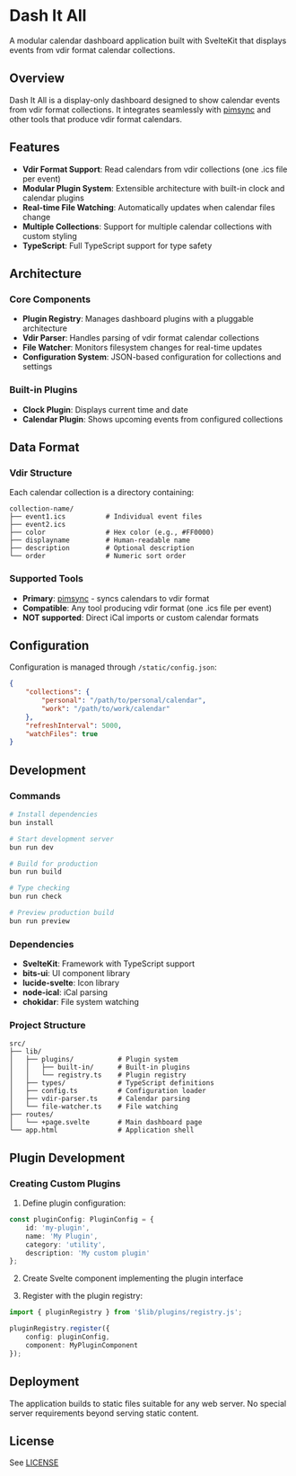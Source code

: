 # Dash It All

A modular calendar dashboard application built with SvelteKit that displays events from vdir format calendar collections.

## Overview

Dash It All is a display-only dashboard designed to show calendar events from vdir format collections. It integrates seamlessly with [pimsync](https://pimsync.whynothugo.nl/) and other tools that produce vdir format calendars.

## Features

- **Vdir Format Support**: Read calendars from vdir collections (one .ics file per event)
- **Modular Plugin System**: Extensible architecture with built-in clock and calendar plugins
- **Real-time File Watching**: Automatically updates when calendar files change
- **Multiple Collections**: Support for multiple calendar collections with custom styling
- **TypeScript**: Full TypeScript support for type safety

## Architecture

### Core Components

- **Plugin Registry**: Manages dashboard plugins with a pluggable architecture
- **Vdir Parser**: Handles parsing of vdir format calendar collections
- **File Watcher**: Monitors filesystem changes for real-time updates
- **Configuration System**: JSON-based configuration for collections and settings

### Built-in Plugins

- **Clock Plugin**: Displays current time and date
- **Calendar Plugin**: Shows upcoming events from configured collections

## Data Format

### Vdir Structure

Each calendar collection is a directory containing:

```
collection-name/
├── event1.ics          # Individual event files
├── event2.ics
├── color               # Hex color (e.g., #FF0000)
├── displayname         # Human-readable name
├── description         # Optional description
└── order               # Numeric sort order
```

### Supported Tools

- **Primary**: [pimsync](https://pimsync.whynothugo.nl/) - syncs calendars to vdir format
- **Compatible**: Any tool producing vdir format (one .ics file per event)
- **NOT supported**: Direct iCal imports or custom calendar formats

## Configuration

Configuration is managed through `/static/config.json`:

```json
{
	"collections": {
		"personal": "/path/to/personal/calendar",
		"work": "/path/to/work/calendar"
	},
	"refreshInterval": 5000,
	"watchFiles": true
}
```

## Development

### Commands

```bash
# Install dependencies
bun install

# Start development server
bun run dev

# Build for production
bun run build

# Type checking
bun run check

# Preview production build
bun run preview
```

### Dependencies

- **SvelteKit**: Framework with TypeScript support
- **bits-ui**: UI component library
- **lucide-svelte**: Icon library
- **node-ical**: iCal parsing
- **chokidar**: File system watching

### Project Structure

```
src/
├── lib/
│   ├── plugins/           # Plugin system
│   │   ├── built-in/      # Built-in plugins
│   │   └── registry.ts    # Plugin registry
│   ├── types/             # TypeScript definitions
│   ├── config.ts          # Configuration loader
│   ├── vdir-parser.ts     # Calendar parsing
│   └── file-watcher.ts    # File watching
├── routes/
│   └── +page.svelte       # Main dashboard page
└── app.html               # Application shell
```

## Plugin Development

### Creating Custom Plugins

1. Define plugin configuration:

```typescript
const pluginConfig: PluginConfig = {
	id: 'my-plugin',
	name: 'My Plugin',
	category: 'utility',
	description: 'My custom plugin'
};
```

2. Create Svelte component implementing the plugin interface

3. Register with the plugin registry:

```typescript
import { pluginRegistry } from '$lib/plugins/registry.js';

pluginRegistry.register({
	config: pluginConfig,
	component: MyPluginComponent
});
```

## Deployment

The application builds to static files suitable for any web server. No special server requirements beyond serving static content.

## License

See [LICENSE](../LICENSE)
